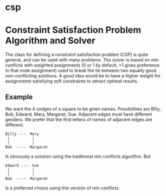 # csp
# Constraint Satisfaction Problem Algorithm and Solver

The class for defining a constraint satisfaction problem (CSP) is quite general, and can be used with many problems. The solver is
based on min conflicts with weighted assignments (0 or 1 by default, >1 gives preference to that node assignment) used to break the tie between two equally good non-conflicting solutions. A good idea would be to have a higher weight for assignments satisfying soft constraints 
to attract optimal results.


Example
---
We want the 4 cedges of a square to be given names. Possibilities are Billy, Bob, Edward, Mary, Margaret, Sue. Adjacent edges must 
have different genders. We prefer that the first letters of names of adjacent edges are different.

    Billy ---- Mary
     |          |
     |          |                                                    
    Bob  ----- Margaret

Is obviously a solution using the traditional min conflicts algorithm. But

    Edward ---- Sue
     |          |                             
     |          |
    Bob  ----- Margaret

Is a preferred choice using this version of min conflicts.
